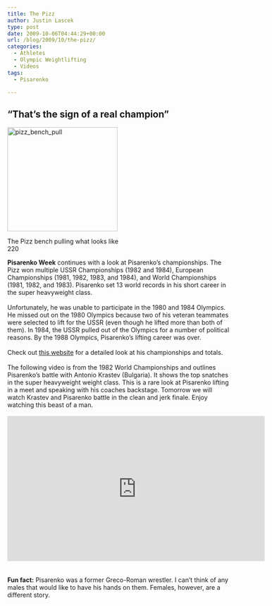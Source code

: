 ```yaml
---
title: The Pizz
author: Justin Lascek
type: post
date: 2009-10-06T04:44:29+00:00
url: /blog/2009/10/the-pizz/
categories:
  - Athletes
  - Olympic Weightlifting
  - Videos
tags:
  - Pisarenko

---
```

## &#8220;That’s the sign of a real champion&#8221;

<div id="attachment_229" style="width: 260px" class="wp-caption aligncenter">
  <img aria-describedby="caption-attachment-229" data-attachment-id="229" data-permalink="/blog/2009/10/the-pizz/pizz_bench_pull/" data-orig-file="/2009/10/pizz_bench_pull.JPG" data-orig-size="250,236" data-comments-opened="1" data-image-meta="{&quot;aperture&quot;:&quot;0&quot;,&quot;credit&quot;:&quot;&quot;,&quot;camera&quot;:&quot;&quot;,&quot;caption&quot;:&quot;&quot;,&quot;created_timestamp&quot;:&quot;0&quot;,&quot;copyright&quot;:&quot;&quot;,&quot;focal_length&quot;:&quot;0&quot;,&quot;iso&quot;:&quot;0&quot;,&quot;shutter_speed&quot;:&quot;0&quot;,&quot;title&quot;:&quot;&quot;}" data-image-title="pizz_bench_pull" data-image-description="" data-medium-file="/2009/10/pizz_bench_pull.JPG" data-large-file="/2009/10/pizz_bench_pull.JPG" class="size-full wp-image-229" title="pizz_bench_pull" src="/2009/10/pizz_bench_pull.JPG" alt="pizz_bench_pull" width="250" height="236" />
  
  <p id="caption-attachment-229" class="wp-caption-text">
    The Pizz bench pulling what looks like 220
  </p>
</div>

<p style="text-align: center">
  <p>
    <strong>Pisarenko Week</strong> continues with a look at Pisarenko’s championships. The Pizz won multiple USSR Championships (1982 and 1984), European Championships (1981, 1982, 1983, and 1984), and World Championships (1981, 1982, and 1983). Pisarenko set 13 world records in his short career in the super heavyweight class.<br /> <br /> Unfortunately, he was unable to participate in the 1980 and 1984 Olympics. He missed out on the 1980 Olympics because two of his veteran teammates were selected to lift for the USSR (even though he lifted more than both of them). In 1984, the USSR pulled out of the Olympics for a number of political reasons. By the 1988 Olympics, Pisarenko’s lifting career was over.<br /> <br /> Check out <a href="http://www.chidlovski.net/liftup/l_athleteResult.asp?a_id=524" target="_blank">this website</a> for a detailed look at his championships and totals.<br /> <br /> The following video is from the 1982 World Championships and outlines Pisarenko’s battle with Antonio Krastev (Bulgaria). It shows the top snatches in the super heavyweight weight class. This is a rare look at Pisarenko lifting in a meet and speaking with his coaches backstage. Tomorrow we will watch Krastev and Pisarenko battle in the clean and jerk finale. Enjoy watching this beast of a man.<br /> <br /> <span class="embed-youtube" style="text-align:center; display: block;"><iframe class='youtube-player' type='text/html' width='584' height='329' src='https://www.youtube.com/embed/9BKQGTEv0W0?version=3&#038;rel=0&#038;fs=1&#038;autohide=2&#038;showsearch=0&#038;showinfo=1&#038;iv_load_policy=1&#038;wmode=transparent' allowfullscreen='true' style='border:0;'></iframe></span><br /> <br /> <strong>Fun fact:</strong> Pisarenko was a former Greco-Roman wrestler. I can&rsquo;t think of any males that would like to have his hands on them. Females, however, are a different story.<br />
  </p>
